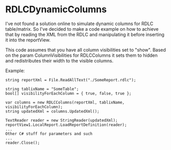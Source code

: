 # RDLCDynamicColumns

I've not found a solution online to simulate dynamic columns for RDLC table/matrix.
So I've decided to make a code example on how to achieve that by reading the XML from the RDLC and manipulating it before inserting it into the reportView.

This code assumes that you have all column visibilities set to "show".
Based on the param ColumnVisibilities for RDLCColumns it sets them to hidden and redistributes their width to the visible columns.

Example:
```
string reportXml = File.ReadAllText("./SomeReport.rdlc");

string tablixName = "SomeTable";
bool[] visibilityForEachColumn = { true, false, true };

var columns = new RDLCColumns(reportXml, tablixName, visibilityForEachColumn);
string updatedXml = columns.UpdatedXml();

TextReader reader = new StringReader(updatedXml);
reportView1.LocalReport.LoadReportDefinition(reader);
...
Other C# stuff for parameters and such
...
reader.Close();
```
